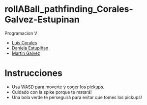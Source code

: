 # rollABall_pathfinding_Corales-Galvez-Estupinan
 
Programacion V
- [Luis Corales](https://github.com/LuisCorales)
- [Daniela Estupiñan](https://github.com/Daniela-Estupinan)
- [Martin Galvez](https://github.com/MGA1398)

# Instrucciones
- Usa WASD para moverte y coger los pickups.
- Cuidado con la spike porque te matará!
- Una bola verde te perseguirá para evitar que tomes los pickups!
